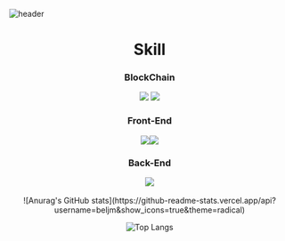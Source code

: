 ![header](https://capsule-render.vercel.app/api?type=waving&color=auto&height=300&section=header&text=jimin's%20github&fontSize=90)
<div align="center">
  
<h1 align="center">Skill</h1>

<h3>BlockChain</h3>
<img src="https://img.shields.io/badge/Solidity-363636?style=for-the-badge&logo=Solidity&logoColor=white">&nbsp;<img src="https://img.shields.io/badge/Web3.js-F16822?style=for-the-badge&logo=Web3.js&logoColor=white">
<h3>Front-End</h3>
<img src="https://img.shields.io/badge/JavaScript-F7DF1E?style=for-the-badge&logo=JavaScript&logoColor=white"><img src="https://img.shields.io/badge/React-61DAFB?style=for-the-badge&logo=React&logoColor=white">
<h3>Back-End</h3>
<img src="https://img.shields.io/badge/Node.js-339933?style=for-the-badge&logo=Node.js&logoColor=white">  
<br/><br/>
![Anurag's GitHub stats](https://github-readme-stats.vercel.app/api?username=beljm&show_icons=true&theme=radical)  

![Top Langs](https://github-readme-stats.vercel.app/api/top-langs/?username=beljm&layout=compact&theme=radical)  
  
</div>
